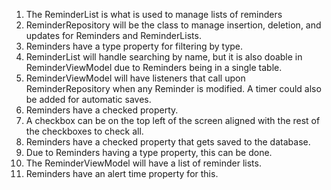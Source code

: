 1. The ReminderList is what is used to manage lists of reminders
2. ReminderRepository will be the class to manage insertion, deletion, and updates for Reminders and ReminderLists.
3. Reminders have a type property for filtering by type.
4. ReminderList will handle searching by name, but it is also doable in ReminderViewModel due to Reminders being in a single table.
5. ReminderViewModel will have listeners that call upon ReminderRepository when any Reminder is modified. A timer could also be added for automatic saves.
6. Reminders have a checked property.
7. A checkbox can be on the top left of the screen aligned with the rest of the checkboxes to check all.
8. Reminders have a checked property that gets saved to the database.
9. Due to Reminders having a type property, this can be done.
10. The ReminderViewModel will have a list of reminder lists.
11. Reminders have an alert time property for this.
